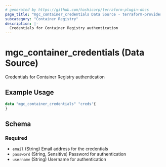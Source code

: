 ```yaml
---
# generated by https://github.com/hashicorp/terraform-plugin-docs
page_title: "mgc_container_credentials Data Source - terraform-provider-mgc"
subcategory: "Container Registry"
description: |-
  Credentials for Container Registry authentication
---
```


# mgc_container_credentials (Data Source)

Credentials for Container Registry authentication

## Example Usage

```terraform
data "mgc_container_credentials" "creds"{
}
```

<!-- schema generated by tfplugindocs -->
## Schema

### Required

- `email` (String) Email address for the credentials
- `password` (String, Sensitive) Password for authentication
- `username` (String) Username for authentication
